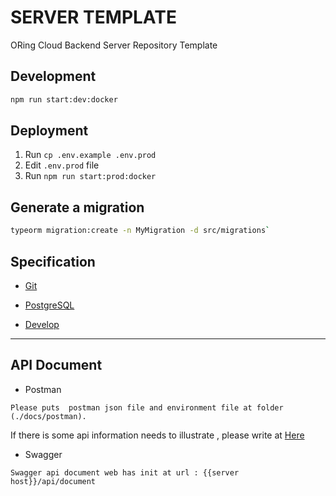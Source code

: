 # SERVER TEMPLATE

ORing Cloud Backend Server Repository Template

## Development

```sh
npm run start:dev:docker
```

## Deployment

1. Run `cp .env.example .env.prod`
2. Edit `.env.prod` file
3. Run `npm run start:prod:docker`

## Generate a migration

```sh
typeorm migration:create -n MyMigration -d src/migrations`
```

## Specification

-   [Git](./docs/specification/git.md)

-   [PostgreSQL](./docs/specification/postgres.md)

-   [Develop](./docs/specification/develop.md)

---

## API Document

-   Postman

```
Please puts  postman json file and environment file at folder (./docs/postman).
```

If there is some api information needs to illustrate , please write at
[Here](./docs/postman/postman.md)

-   Swagger

```
Swagger api document web has init at url : {{server host}}/api/document
```

